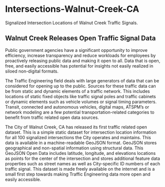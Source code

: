 # Intersections-Walnut-Creek-CA
Signalized Intersection Locations of Walnut Creek Traffic Signals.


## Walnut Creek Releases Open Traffic Signal Data
Public government agencies have a significant opportunity to improve efficiency, increase transparency and reduce workloads for employees by proactively releasing public data and making it open to all. Data that is open, free, and easily accessible has potential for insights not easily realized in siloed non-digital formats.

The Traffic Engineering field deals with large generators of data that can be considered for opening up to the public. Sources for these traffic data can be from static and dynamic elements of a traffic network. This includes locations of static fixed objects like traffic signal poles and traffic cabinets or dynamic elements such as vehicle volumes or signal timing parameters. Transit, connected and autonomous vehicles, digital maps, ATSPM’s or network modeling are a few potential transportation-related categories to benefit from traffic related open data sources.

The City of Walnut Creek, CA has released its first traffic related open dataset. This is a simple static dataset for intersection location information for all 100 signalized intersections the City operates and maintains. This data is available in a machine-readable GeoJSON format. GeoJSON stores geographical and non-spatial information using structural data. This GeoJSON Open Data includes latitude, longitude, and elevations locations as points for the center of the intersection and stores additional feature data properties such as street names as well as City-specific ID numbers of each traffic signal. This dataset is made freely available on the internet and is a small first step towards making Traffic Engineering data more open and easily accessible.

